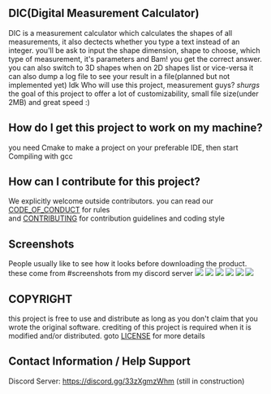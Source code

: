## DIC(Digital Measurement Calculator)

DIC is a measurement calculator which calculates the shapes of all measurements, 
it also dectects whether you type a text instead of an integer.
you'll be ask to input the shape dimension, shape to choose,
which type of measurement, it's parameters and Bam! you get the correct answer.
you can also switch to 3D shapes when on 2D shapes list or vice-versa
it can also dump a log file to see your result in a file(planned but not implemented yet)
Idk Who will use this project, measurement guys? *shurgs*
the goal of this project to offer a lot of customizability, small file size(under 2MB) and great speed :)

## How do I get this project to work on my machine?

you need Cmake to make a project on your preferable IDE, then start Compiling with gcc

##  How can I contribute for this project?

We explicitly welcome outside contributors.
you can read our <a href="https://github.com/Rellotscrewdriver/Digital-Measurement-Calculator/blob/Remake_Project/CODE_OF_CONDUCT.md">CODE_OF_CONDUCT</a> for rules</br>
and <a href="https://github.com/Rellotscrewdriver/Digital-Measurement-Calculator/blob/Remake_Project/CONTRIBUTING.md">CONTRIBUTING</a> for contribution guidelines and coding style

## Screenshots
People usually like to see how it looks before downloading the product. <br />these come from #screenshots from my discord server
<img src="https://cdn.discordapp.com/attachments/968435294460346408/969518910858735646/screenshot2.JPG">
<img src="https://cdn.discordapp.com/attachments/968435294460346408/969518911093637160/screenshot3.JPG">
<img src="https://cdn.discordapp.com/attachments/968435294460346408/969518911320100914/screenshot4.JPG">
<img src="https://cdn.discordapp.com/attachments/968435294460346408/969518911961837629/screenshot6.JPG">
<img src="https://cdn.discordapp.com/attachments/968435294460346408/969518911630483507/screenshot5.JPG">
<img src="https://cdn.discordapp.com/attachments/968435294460346408/969518912200933406/screenshot1.JPG">

## COPYRIGHT

this project is free to use and distribute as long as you don't claim that you wrote the original software.
crediting of this project is required when it is modified and/or distributed. goto <a href="https://github.com/Rellotscrewdriver/Digital-Measurement-Calculator/blob/Remake_Project/LICENSE">LICENSE</a> for more details 

## Contact Information / Help Support

Discord Server: https://discord.gg/33zXgmzWhm (still in construction)
